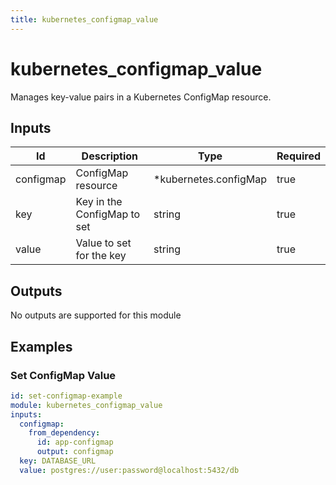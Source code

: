 ```yaml
---
title: kubernetes_configmap_value
---
```


# kubernetes_configmap_value

Manages key-value pairs in a Kubernetes ConfigMap resource.

## Inputs

| Id        | Description                 | Type                   | Required |
| --------- | --------------------------- | ---------------------- | -------- |
| configmap | ConfigMap resource          | \*kubernetes.configMap | true     |
| key       | Key in the ConfigMap to set | string                 | true     |
| value     | Value to set for the key    | string                 | true     |

## Outputs

No outputs are supported for this module

## Examples

### Set ConfigMap Value

```yaml
id: set-configmap-example
module: kubernetes_configmap_value
inputs:
  configmap:
    from_dependency:
      id: app-configmap
      output: configmap
  key: DATABASE_URL
  value: postgres://user:password@localhost:5432/db
```
